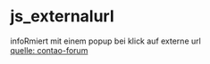 # js_externalurl
infoRmiert mit einem popup bei klick auf externe url  
[quelle: contao-forum](https://community.contao.org/de/showthread.php?83281-Weiterleitung-mit-Info&p=560412&viewfull=1#post560412)
